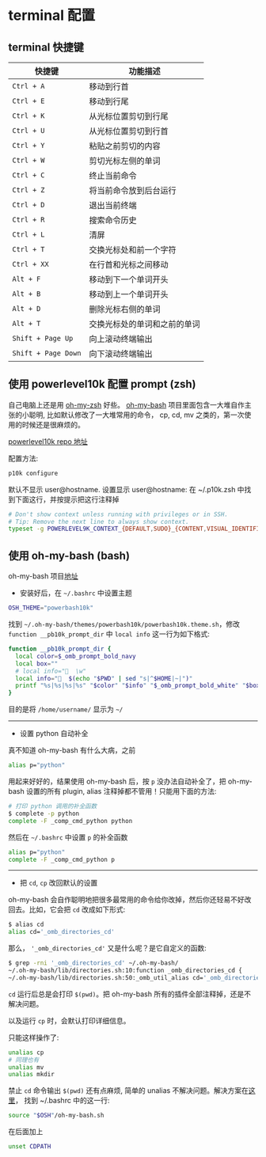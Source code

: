 # terminal 配置


## terminal 快捷键

| 快捷键          | 功能描述                           |
|----------------|------------------------------------|
| `Ctrl + A`     | 移动到行首                         |
| `Ctrl + E`     | 移动到行尾                         |
| `Ctrl + K`     | 从光标位置剪切到行尾               |
| `Ctrl + U`     | 从光标位置剪切到行首               |
| `Ctrl + Y`     | 粘贴之前剪切的内容                 |
| `Ctrl + W`     | 剪切光标左侧的单词                 |
| `Ctrl + C`     | 终止当前命令                       |
| `Ctrl + Z`     | 将当前命令放到后台运行             |
| `Ctrl + D`     | 退出当前终端                       |
| `Ctrl + R`     | 搜索命令历史                       |
| `Ctrl + L`     | 清屏                               |
| `Ctrl + T`     | 交换光标处和前一个字符             |
| `Ctrl + XX`    | 在行首和光标之间移动               |
| `Alt + F`      | 移动到下一个单词开头               |
| `Alt + B`      | 移动到上一个单词开头               |
| `Alt + D`      | 删除光标右侧的单词                 |
| `Alt + T`      | 交换光标处的单词和之前的单词       |
| `Shift + Page Up` | 向上滚动终端输出                  |
| `Shift + Page Down` | 向下滚动终端输出                |


## 使用 powerlevel10k 配置 prompt (zsh)

自己电脑上还是用 [oh-my-zsh](https://github.com/ohmyzsh/ohmyzsh) 好些。 [oh-my-bash](https://github.com/ohmybash/oh-my-bash) 项目里面包含一大堆自作主张的小聪明, 比如默认修改了一大堆常用的命令， cp, cd, mv 之类的，第一次使用的时候还是很麻烦的。

[powerlevel10k repo 地址](https://github.com/romkatv/powerlevel10k?tab=readme-ov-file#how-do-i-add-username-andor-hostname-to-prompt)

配置方法:
```bash
p10k configure
```

默认不显示 user@hostname. 设置显示 user@hostname: 在 ~/.p10k.zsh 中找到下面这行，并按提示把这行注释掉

```bash
# Don't show context unless running with privileges or in SSH.
# Tip: Remove the next line to always show context.
typeset -g POWERLEVEL9K_CONTEXT_{DEFAULT,SUDO}_{CONTENT,VISUAL_IDENTIFIER}_EXPANSION=
```


## 使用 oh-my-bash (bash)

oh-my-bash 项目[地址](https://github.com/ohmybash/oh-my-bash)

* 安装好后，在 `~/.bashrc` 中设置主题
```bash
OSH_THEME="powerbash10k"
```
找到 `~/.oh-my-bash/themes/powerbash10k/powerbash10k.theme.sh`，修改 `function __pb10k_prompt_dir` 中 `local info` 这一行为如下格式:
```bash
function __pb10k_prompt_dir {
  local color=$_omb_prompt_bold_navy
  local box=""
  # local info="  \w"
  local info="  $(echo "$PWD" | sed "s|^$HOME|~|")"
  printf "%s|%s|%s|%s" "$color" "$info" "$_omb_prompt_bold_white" "$box"
}
```
目的是将 `/home/username/` 显示为 `~/`


---

* 设置 python 自动补全

真不知道 oh-my-bash 有什么大病，之前
```bash
alias p="python"
```
用起来好好的，结果使用 oh-my-bash 后，按 `p` 没办法自动补全了，把 oh-my-bash 设置的所有 plugin, alias 注释掉都不管用！只能用下面的方法:
```bash
# 打印 python 调用的补全函数
$ complete -p python
complete -F _comp_cmd_python python
```
然后在 `~/.bashrc` 中设置 `p` 的补全函数
```bash
alias p="python"
complete -F _comp_cmd_python p
```

---


* 把 `cd`, `cp` 改回默认的设置

oh-my-bash 会自作聪明地把很多最常用的命令给你改掉，然后你还轻易不好改回去。比如，它会把 `cd` 改成如下形式:
```bash
$ alias cd
alias cd='_omb_directories_cd'
```
那么， `'_omb_directories_cd'` 又是什么呢？是它自定义的函数:
```bash
$ grep -rni '_omb_directories_cd' ~/.oh-my-bash/
~/.oh-my-bash/lib/directories.sh:10:function _omb_directories_cd {
~/.oh-my-bash/lib/directories.sh:50:_omb_util_alias cd='_omb_directories_cd'
```
`cd` 运行后总是会打印 `$(pwd)`。把 oh-my-bash 所有的插件全部注释掉，还是不解决问题。

以及运行 `cp` 时，会默认打印详细信息。


只能这样操作了:
```bash
unalias cp
# 同理也有
unalias mv
unalias mkdir
```
禁止 `cd` 命令输出 `$(pwd)` 还有点麻烦, 简单的 unalias 不解决问题。解决方案在[这里](https://github.com/ohmybash/oh-my-bash/issues/201)， 找到 ~/.bashrc 中的这一行:
```bash
source "$OSH"/oh-my-bash.sh
```
在后面加上
```bash
unset CDPATH
```

<!--stackedit_data:
eyJoaXN0b3J5IjpbNTgyNTMyMTAyLC0yMjg4NDM4NDYsLTE3ND
kzNTY4MTIsNzkyOTU4NjY0LC0yMDg1NjIzNjMwLDEwODY2MjQ0
MTUsLTE5Njg1MzM0MjAsLTg0NzMyNDM1OSwzMDkwNjU4MjZdfQ
==
-->